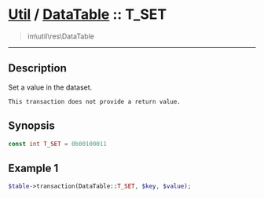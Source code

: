# [Util](Util.md) / [DataTable](Util-DataTable.md) :: T_SET
 > im\util\res\DataTable
____

## Description
Set a value in the dataset.

    This transaction does not provide a return value.  

## Synopsis
```php
const int T_SET = 0b00100011
```

## Example 1
```php
$table->transaction(DataTable::T_SET, $key, $value);
```
